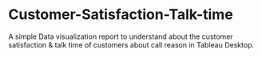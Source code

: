 # Customer-Satisfaction-Talk-time
A simple Data visualization report to understand about the customer satisfaction &amp; talk time of customers about call reason in Tableau Desktop.
